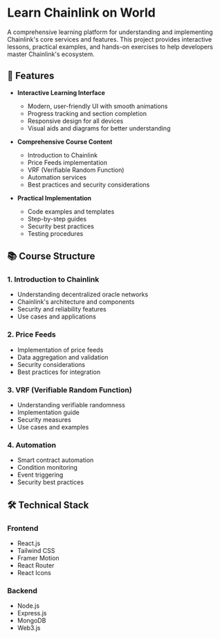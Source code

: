 # Learn Chainlink on World

A comprehensive learning platform for understanding and implementing Chainlink's core services and features. This project provides interactive lessons, practical examples, and hands-on exercises to help developers master Chainlink's ecosystem.

## 🌟 Features

- **Interactive Learning Interface**
  - Modern, user-friendly UI with smooth animations
  - Progress tracking and section completion
  - Responsive design for all devices
  - Visual aids and diagrams for better understanding

- **Comprehensive Course Content**
  - Introduction to Chainlink
  - Price Feeds implementation
  - VRF (Verifiable Random Function)
  - Automation services
  - Best practices and security considerations

- **Practical Implementation**
  - Code examples and templates
  - Step-by-step guides
  - Security best practices
  - Testing procedures
 
## 📚 Course Structure

### 1. Introduction to Chainlink
- Understanding decentralized oracle networks
- Chainlink's architecture and components
- Security and reliability features
- Use cases and applications

### 2. Price Feeds
- Implementation of price feeds
- Data aggregation and validation
- Security considerations
- Best practices for integration

### 3. VRF (Verifiable Random Function)
- Understanding verifiable randomness
- Implementation guide
- Security measures
- Use cases and examples

### 4. Automation
- Smart contract automation
- Condition monitoring
- Event triggering
- Security best practices

## 🛠️ Technical Stack

### Frontend
- React.js
- Tailwind CSS
- Framer Motion
- React Router
- React Icons

### Backend
- Node.js
- Express.js
- MongoDB
- Web3.js
